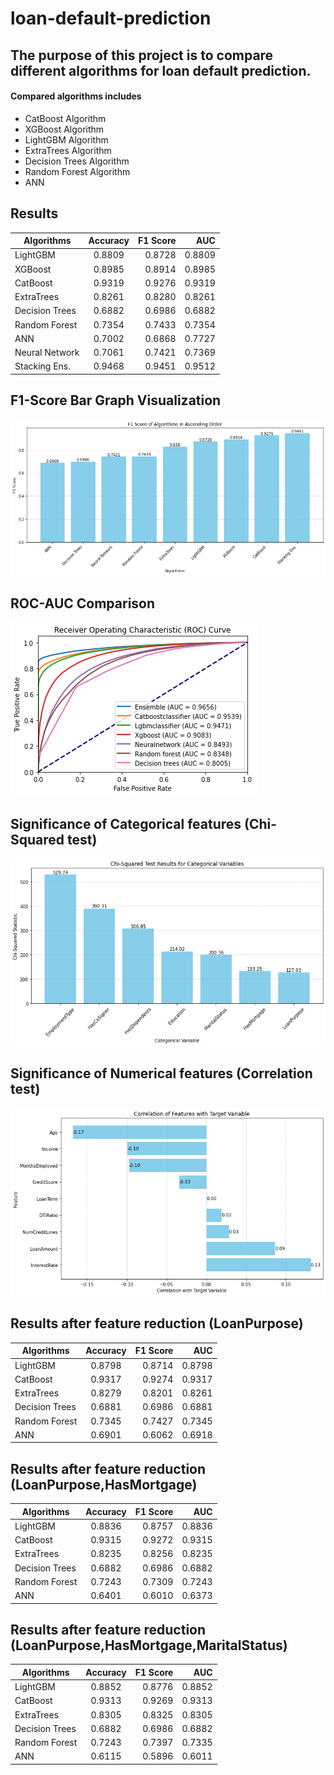 # loan-default-prediction

## The purpose of this project is to compare different algorithms for loan default prediction.

#### Compared algorithms includes
  * CatBoost Algorithm
  * XGBoost Algorithm
  * LightGBM Algorithm
  * ExtraTrees Algorithm
  * Decision Trees Algorithm
  * Random Forest Algorithm
  * ANN
## Results

| Algorithms     | Accuracy        | F1 Score  | AUC     |
| -------------  |:-------------:  | -----:    | ----:   |
| LightGBM       | 0.8809          | 0.8728    | 0.8809  |
| XGBoost        | 0.8985          | 0.8914    | 0.8985  |
| CatBoost       | 0.9319          | 0.9276    | 0.9319  |
| ExtraTrees     | 0.8261          | 0.8280    | 0.8261  |
| Decision Trees | 0.6882          | 0.6986    | 0.6882  |
| Random Forest  | 0.7354          | 0.7433    | 0.7354  |
| ANN            | 0.7002          | 0.6868    | 0.7727  |
| Neural Network | 0.7061          | 0.7421    | 0.7369  |
| Stacking Ens.  | 0.9468          | 0.9451    | 0.9512  |

## F1-Score Bar Graph Visualization
![Bar graph Visualization](https://github.com/solo-developer/loan-default-prediction/blob/main/images/bargraph-f1.png)

## ROC-AUC Comparison
![ROC-AUC Visualization](https://github.com/solo-developer/loan-default-prediction/blob/develop/images/ROC-AUC-Comparison.png)

## Significance of Categorical features (Chi-Squared test)
![Chi-Squared test Visualization](https://github.com/solo-developer/loan-default-prediction/blob/develop/images/chi-squared.png)

## Significance of Numerical features (Correlation test)
![Correlation test Visualization](https://github.com/solo-developer/loan-default-prediction/blob/develop/images/correlation.png)


## Results after feature reduction (LoanPurpose)

| Algorithms     | Accuracy        | F1 Score  | AUC     |
| -------------  |:-------------:  | -----:    | ----:   |
| LightGBM       | 0.8798          | 0.8714    | 0.8798  |
| CatBoost       | 0.9317          | 0.9274    | 0.9317  |
| ExtraTrees     | 0.8279          | 0.8201    | 0.8261  |
| Decision Trees | 0.6881          | 0.6986    | 0.6881  |
| Random Forest  | 0.7345          | 0.7427    | 0.7345  |
| ANN            | 0.6901          | 0.6062    | 0.6918  |

## Results after feature reduction (LoanPurpose,HasMortgage)

| Algorithms     | Accuracy        | F1 Score  | AUC     |
| -------------  |:-------------:  | -----:    | ----:   |
| LightGBM       | 0.8836          | 0.8757    | 0.8836  |
| CatBoost       | 0.9315          | 0.9272    | 0.9315  |
| ExtraTrees     | 0.8235          | 0.8256    | 0.8235  |
| Decision Trees | 0.6882          | 0.6986    | 0.6882  |
| Random Forest  | 0.7243          | 0.7309    | 0.7243  |
| ANN            | 0.6401          | 0.6010    | 0.6373  |

## Results after feature reduction (LoanPurpose,HasMortgage,MaritalStatus)

| Algorithms     | Accuracy        | F1 Score  | AUC     |
| -------------  |:-------------:  | -----:    | ----:   |
| LightGBM       | 0.8852          | 0.8776    | 0.8852  |
| CatBoost       | 0.9313          | 0.9269    | 0.9313  |
| ExtraTrees     | 0.8305          | 0.8325    | 0.8305  |
| Decision Trees | 0.6882          | 0.6986    | 0.6882  |
| Random Forest  | 0.7243          | 0.7397    | 0.7335  |
| ANN            | 0.6115          | 0.5896    | 0.6011  |



